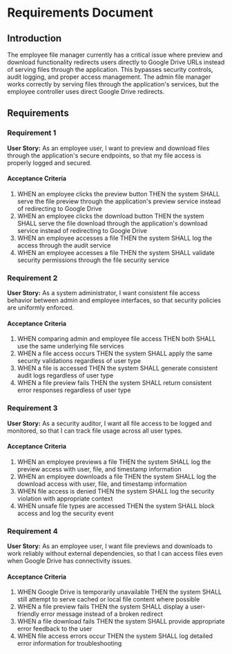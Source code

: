 # Requirements Document

## Introduction

The employee file manager currently has a critical issue where preview and download functionality redirects users directly to Google Drive URLs instead of serving files through the application. This bypasses security controls, audit logging, and proper access management. The admin file manager works correctly by serving files through the application's services, but the employee controller uses direct Google Drive redirects.

## Requirements

### Requirement 1

**User Story:** As an employee user, I want to preview and download files through the application's secure endpoints, so that my file access is properly logged and secured.

#### Acceptance Criteria

1. WHEN an employee clicks the preview button THEN the system SHALL serve the file preview through the application's preview service instead of redirecting to Google Drive
2. WHEN an employee clicks the download button THEN the system SHALL serve the file download through the application's download service instead of redirecting to Google Drive
3. WHEN an employee accesses a file THEN the system SHALL log the access through the audit service
4. WHEN an employee accesses a file THEN the system SHALL validate security permissions through the file security service

### Requirement 2

**User Story:** As a system administrator, I want consistent file access behavior between admin and employee interfaces, so that security policies are uniformly enforced.

#### Acceptance Criteria

1. WHEN comparing admin and employee file access THEN both SHALL use the same underlying file services
2. WHEN a file access occurs THEN the system SHALL apply the same security validations regardless of user type
3. WHEN a file is accessed THEN the system SHALL generate consistent audit logs regardless of user type
4. WHEN a file preview fails THEN the system SHALL return consistent error responses regardless of user type

### Requirement 3

**User Story:** As a security auditor, I want all file access to be logged and monitored, so that I can track file usage across all user types.

#### Acceptance Criteria

1. WHEN an employee previews a file THEN the system SHALL log the preview access with user, file, and timestamp information
2. WHEN an employee downloads a file THEN the system SHALL log the download access with user, file, and timestamp information
3. WHEN file access is denied THEN the system SHALL log the security violation with appropriate context
4. WHEN unsafe file types are accessed THEN the system SHALL block access and log the security event

### Requirement 4

**User Story:** As an employee user, I want file previews and downloads to work reliably without external dependencies, so that I can access files even when Google Drive has connectivity issues.

#### Acceptance Criteria

1. WHEN Google Drive is temporarily unavailable THEN the system SHALL still attempt to serve cached or local file content where possible
2. WHEN a file preview fails THEN the system SHALL display a user-friendly error message instead of a broken redirect
3. WHEN a file download fails THEN the system SHALL provide appropriate error feedback to the user
4. WHEN file access errors occur THEN the system SHALL log detailed error information for troubleshooting